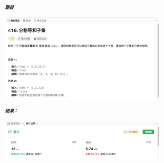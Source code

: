 ##### [题目](https://leetcode.cn/problems/partition-equal-subset-sum/?envType=study-plan-v2&envId=top-100-liked)
![pic](img.png)
##### 结果：
![pic](result.png)